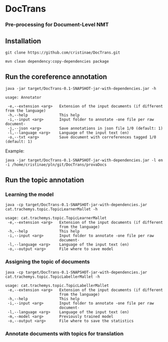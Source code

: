 # DocTrans
### Pre-processing for Document-Level NMT

## Installation

```git clone https://github.com/cristinae/DocTrans.git```

```mvn clean dependency:copy-dependencies package```


## Run the coreference annotation

```
java -jar target/DocTrans-0.1-SNAPSHOT-jar-with-dependencies.jar -h

usage: Annotator

 -e,--extension <arg>   Extension of the input documents (if different from the language)
 -h,--help              This help
 -i,--input <arg>       Input folder to annotate -one file per raw document-
 -j,--json <arg>        Save annotations in json file 1/0 (default: 1)
 -l,--language <arg>    Language of the input text (en)
 -o,--txt <arg>         Save document with correferences tagged 1/0 (default: 1)
```

Example:

```java -jar target/DocTrans-0.1-SNAPSHOT-jar-with-dependencies.jar -l en -i /home/cristinae/pln/git/DocTrans/provaDocs```



## Run the topic annotation

### Learning the model

```
java -cp target/DocTrans-0.1-SNAPSHOT-jar-with-dependencies.jar cat.trachemys.topic.TopicLearnerMallet -h

usage: cat.trachemys.topic.TopicLearnerMallet 
 -e,--extension <arg>   Extension of the input documents (if different
                        from the language)
 -h,--help              This help
 -i,--input <arg>       Input folder to annotate -one file per raw
                        document-
 -l,--language <arg>    Language of the input text (en)
 -o,--output <arg>      File where to save model
```

### Assigning the topic of documents

```
java -cp target/DocTrans-0.1-SNAPSHOT-jar-with-dependencies.jar cat.trachemys.topic.TopicLabellerMallet -h

usage: cat.trachemys.topic.TopicLabellerMallet
 -e,--extension <arg>   Extension of the input documents (if different
                        from the language)
 -h,--help              This help
 -i,--input <arg>       Input folder to annotate -one file per raw
                        document-
 -l,--language <arg>    Language of the input text (en)
 -m,--model <arg>       Previously trained model
 -o,--output <arg>      File where to save the statistics
```

### Annotate documents with topics for translation